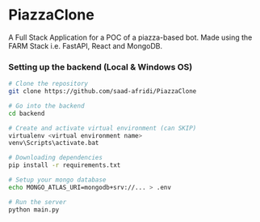 # PiazzaClone

A Full Stack Application for a POC of a piazza-based bot. Made using the FARM Stack i.e.  FastAPI, React and MongoDB.

### Setting up the backend (Local & Windows OS)

```bash
# Clone the repository
git clone https://github.com/saad-afridi/PiazzaClone

# Go into the backend
cd backend

# Create and activate virtual environment (can SKIP)
virtualenv <virtual environment name>
venv\Scripts\activate.bat

# Downloading dependencies
pip install -r requirements.txt

# Setup your mongo database
echo MONGO_ATLAS_URI=mongodb+srv://... > .env

# Run the server
python main.py
```
